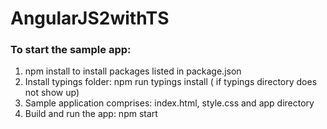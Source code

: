 # AngularJS2withTS
### To start the sample app:
1. npm install to install packages listed in package.json
2. Install typings folder: npm run typings install ( if typings directory does not show up)
3. Sample application comprises: index.html, style.css and app directory
4. Build and run the app: npm start
